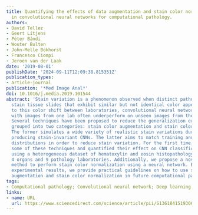 ```yaml
---
title: Quantifying the effects of data augmentation and stain color normalization
  in convolutional neural networks for computational pathology.
authors:
- David Tellez
- Geert Litjens
- Péter Bándi
- Wouter Bulten
- John-Melle Bokhorst
- Francesco Ciompi
- Jeroen van der Laak
date: '2019-08-01'
publishDate: '2024-09-11T12:09:38.815351Z'
publication_types:
- article-journal
publication: '*Med Image Anal*'
doi: 10.1016/j.media.2019.101544
abstract: 'Stain variation is a phenomenon observed when distinct pathology laboratories
  stain tissue slides that exhibit similar but not identical color appearance. Due
  to this color shift between laboratories, convolutional neural networks (CNNs) trained
  with images from one lab often underperform on unseen images from the other lab.
  Several techniques have been proposed to reduce the generalization error, mainly
  grouped into two categories: stain color augmentation and stain color normalization.
  The former simulates a wide variety of realistic stain variations during training,
  producing stain-invariant CNNs. The latter aims to match training and test color
  distributions in order to reduce stain variation. For the first time, we compared
  some of these techniques and quantified their effect on CNN classification performance
  using a heterogeneous dataset of hematoxylin and eosin histopathology images from
  4 organs and 9 pathology laboratories. Additionally, we propose a novel unsupervised
  method to perform stain color normalization using a neural network. Based on our
  experimental results, we provide practical guidelines on how to use stain color
  augmentation and stain color normalization in future computational pathology applications.'
tags:
- Computational pathology; Convolutional neural network; Deep learning
links:
- name: URL
  url: https://www.sciencedirect.com/science/article/pii/S1361841519300799
---
```

